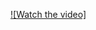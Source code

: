 [![Watch the video]](https://github.com/thanhdnh/FireBase_Example/raw/refs/heads/master/Firestore.mp4)


